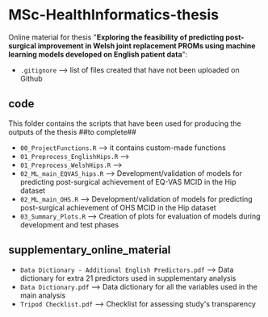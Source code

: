 # MSc-HealthInformatics-thesis
 
Online material for thesis "**Exploring the feasibility of predicting post-surgical improvement in Welsh joint replacement PROMs using machine learning models developed on English patient data**":

- `.gitignore` --> list of files created that have not been uploaded on Github

## code
This folder contains the scripts that have been used for producing the outputs of the thesis ##to complete##
- `00_ProjectFunctions.R` --> it contains custom-made functions
- `01_Preprocess_EnglishHips.R` --> 
- `01_Preprocess_WelshHips.R` -->
- `02_ML_main_EQVAS_hips.R` --> Development/validation of models for predicting post-surgical achievement of EQ-VAS MCID in the Hip dataset
- `02_ML_main_OHS.R` --> Development/validation of models for predicting post-surgical achievement of OHS MCID in the Hip dataset
- `03_Summary_Plots.R` --> Creation of plots for evaluation of models during development and test phases

## supplementary_online_material
- `Data Dictionary - Additional English Predictors.pdf` --> Data dictionary for extra 21 predictors used in supplementary analysis
- `Data Dictionary.pdf` --> Data dictionary for all the variables used in the main analysis
- `Tripod Checklist.pdf` --> Checklist for assessing study's transparency
